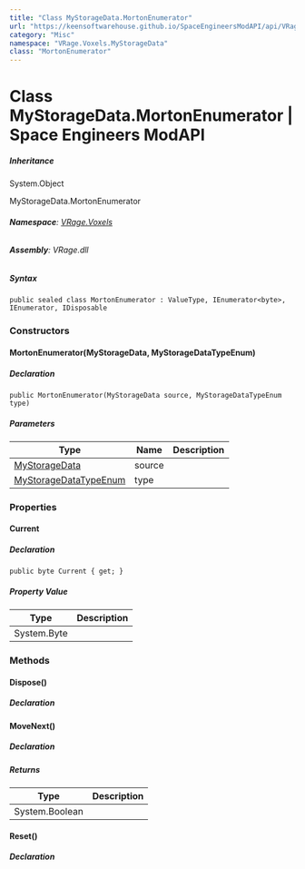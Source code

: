 ```yaml
---
title: "Class MyStorageData.MortonEnumerator"
url: "https://keensoftwarehouse.github.io/SpaceEngineersModAPI/api/VRage.Voxels.MyStorageData.MortonEnumerator.html"
category: "Misc"
namespace: "VRage.Voxels.MyStorageData"
class: "MortonEnumerator"
---
```


# Class MyStorageData.MortonEnumerator | Space Engineers ModAPI

##### Inheritance

System.Object

MyStorageData.MortonEnumerator

###### **Namespace**: [VRage.Voxels](https://keensoftwarehouse.github.io/SpaceEngineersModAPI/api/VRage.Voxels.html)

###### **Assembly**: VRage.dll

##### Syntax

```
public sealed class MortonEnumerator : ValueType, IEnumerator<byte>, IEnumerator, IDisposable
```

### Constructors

#### MortonEnumerator(MyStorageData, MyStorageDataTypeEnum)

##### Declaration

```
public MortonEnumerator(MyStorageData source, MyStorageDataTypeEnum type)
```

##### Parameters

| Type | Name | Description |
| --- | --- | --- |
| [MyStorageData](https://keensoftwarehouse.github.io/SpaceEngineersModAPI/api/VRage.Voxels.MyStorageData.html) | source |     |
| [MyStorageDataTypeEnum](https://keensoftwarehouse.github.io/SpaceEngineersModAPI/api/VRage.Voxels.MyStorageDataTypeEnum.html) | type |     |

### Properties

#### Current

##### Declaration

```
public byte Current { get; }
```

##### Property Value

| Type | Description |
| --- | --- |
| System.Byte |     |

### Methods

#### Dispose()

##### Declaration

#### MoveNext()

##### Declaration

##### Returns

| Type | Description |
| --- | --- |
| System.Boolean |     |

#### Reset()

##### Declaration